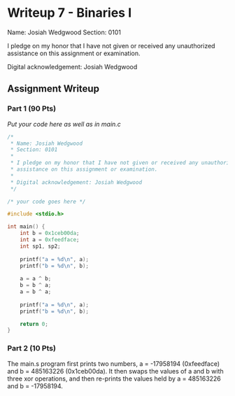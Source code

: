 # Writeup 7 - Binaries I

Name: Josiah Wedgwood
Section: 0101

I pledge on my honor that I have not given or received any unauthorized
assistance on this assignment or examination.

Digital acknowledgement: Josiah Wedgwood

## Assignment Writeup

### Part 1 (90 Pts)

*Put your code here as well as in main.c*
```c
/*
 * Name: Josiah Wedgwood
 * Section: 0101
 *
 * I pledge on my honor that I have not given or received any unauthorized
 * assistance on this assignment or examination.
 *
 * Digital acknowledgement: Josiah Wedgwood
 */

/* your code goes here */

#include <stdio.h>

int main() {
    int b = 0x1ceb00da;
    int a = 0xfeedface;
    int sp1, sp2;
    
    printf("a = %d\n", a);
    printf("b = %d\n", b);
    
    a = a ^ b;
    b = b ^ a;
    a = b ^ a;
    
    printf("a = %d\n", a);
    printf("b = %d\n", b);

    return 0;
}
```

### Part 2 (10 Pts)

The main.s program first prints two numbers, a = -17958194 (0xfeedface) and b = 485163226 (0x1ceb00da). It then swaps the values of a and b with three xor operations, and then re-prints the values held by a = 485163226 and b = -17958194. 
